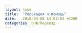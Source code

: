 ```yaml
---
layout: home
title:  "Релокация и помощь"
date:   2018-04-08 14:03:04 +0300
categories: ВНЖ/Переезд
---
```

